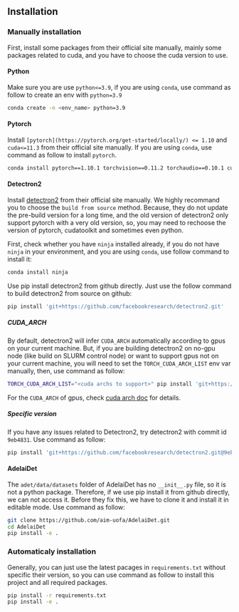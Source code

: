## Installation

### Manually installation

First, install some packages from their official site manually, mainly some packages related to cuda, and you have to choose the cuda version to use. 

#### Python

Make sure you are use `python<=3.9`, if you are using `conda`, use command as follow to create an env with `python=3.9`

```bash
conda create -n <env_name> python=3.9
```

#### Pytorch

Install `[pytorch](https://pytorch.org/get-started/locally/) <= 1.10` and `cuda<=11.3` from their official site manually. If you are using `conda`, use command as follow to install `pytorch`.

```bash
conda install pytorch==1.10.1 torchvision==0.11.2 torchaudio==0.10.1 cudatoolkit=11.3 -c pytorch -c conda-forge
```

#### Detectron2

Install [detectron2](https://detectron2.readthedocs.io/en/latest/tutorials/install.html) from their official site manually. We highly recommand you to choose the `build from source` method. Because, they do not update the pre-build version for a long time, and the old version of detectron2 only support pytorch with a very old version, so, you may need to rechoose the version of pytorch, cudatoolkit and sometimes even python.

First, check whether you have `ninja` installed already, if you do not have `ninja` in your environment, and you are using `conda`, use follow command to install it:

```bash
conda install ninja
```

Use pip install detectron2 from github directly. Just use the follow command to build detectron2 from source on github:

```bash
pip install 'git+https://github.com/facebookresearch/detectron2.git'
```

##### CUDA_ARCH

By default, detectron2 will infer `CUDA_ARCH` automatically according to gpus on your current machine. But, if you are building detectron2 on no-gpu node (like build on SLURM control node) or want to support gpus not on your current machine, you will need to set the `TORCH_CUDA_ARCH_LIST` env var manually, then, use command as follow:

```bash
TORCH_CUDA_ARCH_LIST="<cuda archs to support>" pip install 'git+https://github.com/facebookresearch/detectron2.git'
```

For the `CUDA_ARCH` of gpus, check [cuda arch doc](https://developer.nvidia.com/cuda-gpus) for details.

##### Specific version

If you have any issues related to Detectron2, try detectron2 with commit id `9eb4831`. Use command as follow:

```bash
pip install 'git+https://github.com/facebookresearch/detectron2.git@9eb4831'
```

#### AdelaiDet

The `adet/data/datasets` folder of AdelaiDet has no `__init__.py` file, so it is not a python package. Therefore, if we use pip install it from github directly, we can not access it. Before they fix this, we have to clone it and install it in editable mode. Use command as follow:

```bash
git clone https://github.com/aim-uofa/AdelaiDet.git
cd AdelaiDet
pip install -e .
```

### Automaticaly installation

Generally, you can just use the latest pacages in `requirements.txt` without specific their version, so you can use command as follow to install this project and all required packages.

```bash
pip install -r requirements.txt
pip install -e .
```
